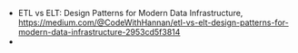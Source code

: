 

- ETL vs ELT: Design Patterns for Modern Data Infrastructure, https://medium.com/@CodeWithHannan/etl-vs-elt-design-patterns-for-modern-data-infrastructure-2953cd5f3814
- 

